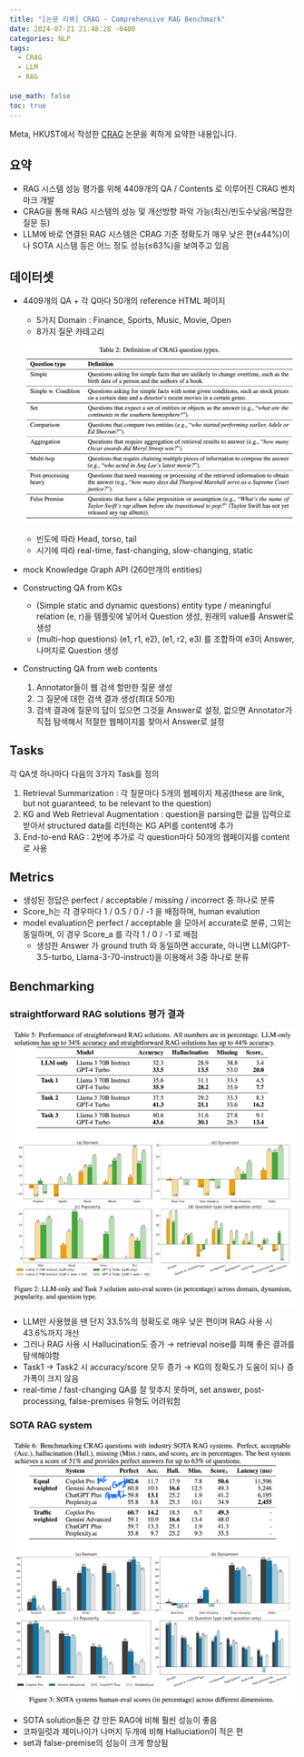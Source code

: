 ```yaml
---
title: "[논문 리뷰] CRAG - Comprehensive RAG Benchmark"
date: 2024-07-21 21:48:28 -0400
categories: NLP
tags:
  - CRAG
  - LLM
  - RAG

use_math: false
toc: true
---
```


Meta, HKUST에서 작성한 [CRAG](https://arxiv.org/abs/2406.04744v1) 논문을 퀵하게 요약한 내용입니다.

## 요약

- RAG 시스템 성능 평가를 위해 4409개의 QA / Contents 로 이루어진 CRAG 벤치마크 개발
- CRAG을 통해 RAG 시스템의 성능 및 개선방향 파악 가능(최신/빈도수낮음/복잡한 질문 등)
- LLM에 바로 연결된 RAG 시스템은 CRAG 기준 정확도가 매우 낮은 편(≤44%)이나 SOTA 시스템 등은 어느 정도 성능(≤63%)을 보여주고 있음

## 데이터셋

- 4409개의 QA + 각 Q마다 50개의 reference HTML 페이지

    - 5가지 Domain : Finance, Sports, Music, Movie, Open
    - 8가지 질문 카테고리


    ![table2](https://github.com/lih0905/lih0905.github.io/blob/master/_posts/images/240721/table2.png?raw=true)

    - 빈도에 따라 Head, torso, tail
    - 시기에 따라 real-time, fast-changing, slow-changing, static

- mock Knowledge Graph API (260만개의 entities)
- Constructing QA from KGs
    - (Simple static and dynamic questions) entity type / meaningful relation (e, r)을 템플릿에 넣어서 Question 생성, 원래의 value를 Answer로 생성
    - (multi-hop questions) (e1, r1, e2), (e1, r2, e3) 를 조합하여 e3이 Answer, 나머지로 Question 생성
- Constructing QA from web contents
    1. Annotator들이 웹 검색 할만한 질문 생성
    2. 그 질문에 대한 검색 결과 생성(최대 50개)
    3. 검색 결과에 질문의 답이 있으면 그것을 Answer로 설정, 없으면 Annotator가 직접 탐색해서 적절한 웹페이지를 찾아서 Answer로 설정

## Tasks

각 QA셋 하나마다 다음의 3가지 Task를 정의

1. Retrieval Summarization : 각 질문마다 5개의 웹페이지 제공(these are link, but not guaranteed, to be relevant to the question)
2. KG and Web Retrieval Augmentation : question을 parsing한 값을 입력으로 받아서 structured data를 리턴하는 KG API를 content에 추가
3. End-to-end RAG : 2번에 추가로 각 question마다 50개의 웹페이지를 content로 사용

## Metrics

- 생성된 정답은 perfect / acceptable / missing / incorrect 중 하나로 분류
- Score_h는 각 경우마다 1 / 0.5 / 0 / -1 을 배점하며, human evalution
- model evaluation은 perfect / acceptable 을 모아서 accurate로 분류, 그외는 동일하며, 이 경우 Score_a 를 각각 1 / 0 / -1 로 배점
    - 생성한 Answer 가 ground truth 와 동일하면 accurate, 아니면 LLM(GPT-3.5-turbo, Llama-3-70-instruct)을 이용해서 3중 하나로 분류

## Benchmarking

### straightforward RAG solutions 평가 결과

![table5](https://github.com/lih0905/lih0905.github.io/blob/master/_posts/images/240721/table5.png?raw=true)

- LLM만 사용했을 땐 단지 33.5%의 정확도로 매우 낮은 편이며 RAG 사용 시 43.6%까지 개선
- 그러나 RAG 사용 시 Hallucination도 증가 → retrieval noise를 피해 좋은 결과를 탐색해야함
- Task1 → Task2 시 accuracy/score 모두 증가 → KG의 정확도가 도움이 되나 증가폭이 크지 않음
- real-time / fast-changing QA를 잘 맞추지 못하며, set answer, post-processing, false-premises 유형도 어려워함

### SOTA RAG system

![table6](https://github.com/lih0905/lih0905.github.io/blob/master/_posts/images/240721/table6.png?raw=true)

- SOTA solution들은 걍 만든 RAG에 비해 훨씬 성능이 좋음
- 코파일럿과 제미나이가 나머지 두개에 비해 Halluciation이 적은 편
- set과 false-premise의 성능이 크게 향상됨